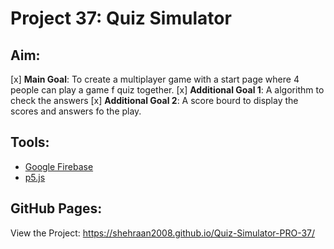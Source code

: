 # Project 37: Quiz Simulator 

## Aim: 

[x] **Main Goal**: To create a multiplayer game with a start page where 4 people can play a game f quiz together.
[x] **Additional Goal 1**: A algorithm to check the answers
[x] **Additional Goal 2**: A score bourd to display the scores and answers fo the play.

## Tools:

- [Google Firebase](https://firebase.google.com/)
- [p5.js](https://p5js.org/)

## GitHub Pages:

View the Project: https://shehraan2008.github.io/Quiz-Simulator-PRO-37/
